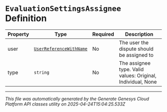 # `EvaluationSettingsAssignee` Definition

| Property | Type | Required | Description |
|----------|------|----------|-------------|
| user | [`UserReferenceWithName`](userreferencewithname-definition.md) | No | The user the dispute should be assigned to |
| type | `string` | No | The assignee type. Valid values: Original, Individual, None |

---

*This file was automatically generated by the Generate Genesys Cloud Platform API classes utility on 2025-04-24T15:04:25.533Z*